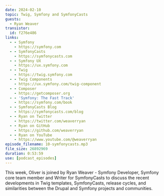 ```yaml
---
date: 2024-02-10
topic: Twig, Symfony and SymfonyCasts
guests:
  - Ryan Weaver
transistor:
  id: f276e486
links:
  - - Symfony
    - https://symfony.com
  - - SymfonyCasts
    - https://symfonycasts.com
  - - Symfony UX
    - https://ux.symfony.com
  - - Twig
    - https://twig.symfony.com
  - - Twig Components
    - https://ux.symfony.com/twig-component
  - - Composer
    - https://getcomposer.org
  - - 'Symfony: The Fast Track'
    - https://symfony.com/book
  - - SymfonyCasts Blog
    - https://symfonycasts.com/blog
  - - Ryan on Twitter
    - https://twitter.com/weaverryan
  - - Ryan on GitHub
    - https://github.com/weaverryan
  - - Ryan on YouTube
    - https://www.youtube.com/@weaverryan
episode_filename: 10-symfonycasts.mp3
file_size: 26892969
duration: 0:53:59
use: [podcast_episodes]
---
```


This week, Oliver is joined by Ryan Weaver - Symfony Developer, Symfony core team member and Writer for SymfonyCasts to discuss the recent developments in Twig templates, SymfonyCasts, release cycles, and similarities between the Drupal and Symfony projects and communities.
